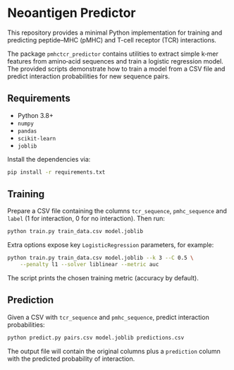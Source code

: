 # Neoantigen Predictor

This repository provides a minimal Python implementation for training and
predicting peptide–MHC (pMHC) and T-cell receptor (TCR) interactions.

The package `pmhctcr_predictor` contains utilities to extract simple k‑mer
features from amino‑acid sequences and train a logistic regression model.
The provided scripts demonstrate how to train a model from a CSV file and
predict interaction probabilities for new sequence pairs.

## Requirements

- Python 3.8+
- `numpy`
- `pandas`
- `scikit-learn`
- `joblib`

Install the dependencies via:

```bash
pip install -r requirements.txt
```

## Training

Prepare a CSV file containing the columns `tcr_sequence`, `pmhc_sequence` and
`label` (1 for interaction, 0 for no interaction). Then run:

```bash
python train.py train_data.csv model.joblib
```

Extra options expose key `LogisticRegression` parameters, for example:

```bash
python train.py train_data.csv model.joblib --k 3 --C 0.5 \
    --penalty l1 --solver liblinear --metric auc
```

The script prints the chosen training metric (accuracy by default).

## Prediction

Given a CSV with `tcr_sequence` and `pmhc_sequence`, predict interaction
probabilities:

```bash
python predict.py pairs.csv model.joblib predictions.csv
```

The output file will contain the original columns plus a `prediction` column
with the predicted probability of interaction.
